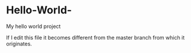 # Hello-World-
My hello world project

If I edit this file it becomes different from the master branch from which it originates.
